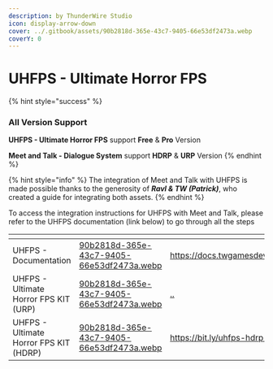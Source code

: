 ```yaml
---
description: by ThunderWire Studio
icon: display-arrow-down
cover: ../.gitbook/assets/90b2818d-365e-43c7-9405-66e53df2473a.webp
coverY: 0
---
```


# UHFPS - Ultimate Horror FPS

{% hint style="success" %}
### All Version Support

**UHFPS - Ultimate Horror FPS** support **Free** & **Pro** Version

**Meet and Talk - Dialogue System** support **HDRP** & **URP** Version
{% endhint %}

{% hint style="info" %}
The integration of Meet and Talk with UHFPS is made possible thanks to the generosity of _**Ravl & TW (Patrick)**_, who created a guide for integrating both assets.
{% endhint %}

To access the integration instructions for UHFPS with Meet and Talk, please refer to the UHFPS documentation (link below) to go through all the steps

<table data-view="cards"><thead><tr><th valign="middle"></th><th data-hidden data-card-cover data-type="files"></th><th data-hidden data-card-target data-type="content-ref"></th></tr></thead><tbody><tr><td valign="middle">UHFPS - Documentation</td><td><a href="../.gitbook/assets/90b2818d-365e-43c7-9405-66e53df2473a.webp">90b2818d-365e-43c7-9405-66e53df2473a.webp</a></td><td><a href="https://docs.twgamesdev.com/uhfps">https://docs.twgamesdev.com/uhfps</a></td></tr><tr><td valign="middle">UHFPS - Ultimate Horror FPS KIT (URP)</td><td><a href="../.gitbook/assets/90b2818d-365e-43c7-9405-66e53df2473a.webp">90b2818d-365e-43c7-9405-66e53df2473a.webp</a></td><td><a href="../">..</a></td></tr><tr><td valign="middle">UHFPS - Ultimate Horror FPS KIT (HDRP)</td><td><a href="../.gitbook/assets/90b2818d-365e-43c7-9405-66e53df2473a.webp">90b2818d-365e-43c7-9405-66e53df2473a.webp</a></td><td><a href="https://bit.ly/uhfps-hdrp-assetstore">https://bit.ly/uhfps-hdrp-assetstore</a></td></tr></tbody></table>


